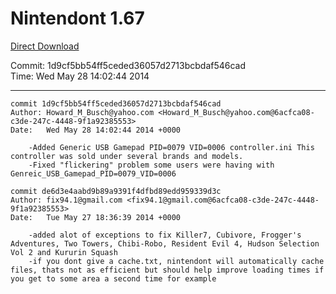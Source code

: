 # Nintendont 1.67
[Direct Download](./Nintendont.zip)

Commit: 1d9cf5bb54ff5ceded36057d2713bcbdaf546cad  
Time: Wed May 28 14:02:44 2014   

-----

```
commit 1d9cf5bb54ff5ceded36057d2713bcbdaf546cad
Author: Howard_M_Busch@yahoo.com <Howard_M_Busch@yahoo.com@6acfca08-c3de-247c-4448-9f1a92385553>
Date:   Wed May 28 14:02:44 2014 +0000

    -Added Generic USB Gamepad PID=0079 VID=0006 controller.ini This controller was sold under several brands and models.
    -Fixed "flickering" problem some users were having with Genreic_USB_Gamepad_PID=0079_VID=0006
```

```
commit de6d3e4aabd9b89a9391f4dfbd89edd959339d3c
Author: fix94.1@gmail.com <fix94.1@gmail.com@6acfca08-c3de-247c-4448-9f1a92385553>
Date:   Tue May 27 18:36:39 2014 +0000

    -added alot of exceptions to fix Killer7, Cubivore, Frogger's Adventures, Two Towers, Chibi-Robo, Resident Evil 4, Hudson Selection Vol 2 and Kururin Squash
    -if you dont give a cache.txt, nintendont will automatically cache files, thats not as efficient but should help improve loading times if you get to some area a second time for example
```
